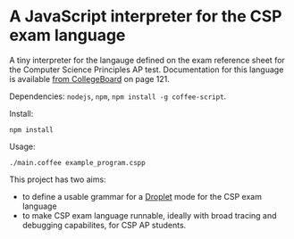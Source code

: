# A JavaScript interpreter for the CSP exam language

A tiny interpreter for the langauge defined on the exam reference sheet for the Computer Science Principles AP test. Documentation for this language is available [from CollegeBoard](https://secure-media.collegeboard.org/digitalServices/pdf/ap/ap-computer-science-principles-course-and-exam-description.pdf) on page 121.

Dependencies: `nodejs`, `npm`, `npm install -g coffee-script`.

Install:
```
npm install
```

Usage:
```
./main.coffee example_program.cspp
```

This project has two aims:
  - to define a usable grammar for a [Droplet](https://github.com/droplet-editor/droplet) mode for the CSP exam language
  - to make CSP exam language runnable, ideally with broad tracing and debugging capabilites, for CSP AP students.
